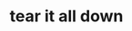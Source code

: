 ---
title: tear it all down
product_type: 
is_women: 
is_men: 
is_unisex: 
original_price:
sale_price:
color: black
sizes:
- size: "xxxs"
  stock: 3
- size: "xxs"
  stock: 2
- size: "xs"
  stock: 3
- size: "s"
  stock: 0
- size: "m"
  stock: 0
- size: "l"
  stock: 6
- size: "xl"
  stock: 0
- size: "xxl"
  stock: 8
- size: "xxxl"
  stock: 10

img: 
- 1: hoodie.png
- 2: hoodie.png
main_alt: the tear it all down hoodie
description: This hoodie is perfect for those days when you don't give a flying hoot about anything anymore and must express your frustration at the entire system.
material: "100% bamboo"
---